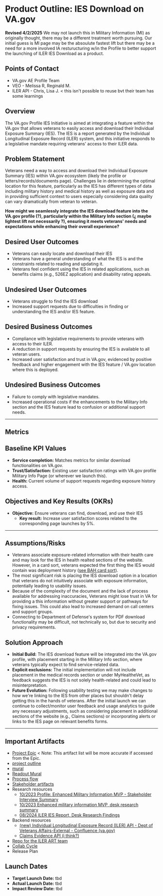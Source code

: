 # Product Outline: IES Download on VA.gov 

**Revised 4/2/2025** We may not launch this in Military Information (MI) as originally thought, there may be a different treatment worth pursuing. Our initial guess is MI page may be the absoulute fastest lift but there may be a need for a more involved IA resturucturing w/in the Profile to better support the launching of ILER IES Download as a product. 

## Points of Contact 
- VA.gov AE Profile Team
- VEO - Melissa R, Reginald M.
- ILER API - Chris, Lisa J. < this isn't possible to reuse bvt their team has some learnings  



## Overview
The VA.gov Profile IES Initiative is aimed at integrating a feature within the VA.gov that allows veterans to easily access and download their Individual Exposure Summary (IES). The IES is a report generated by the Individual Longitudinal Exposure Record (ILER) system, and this initiative responds to a legislative mandate requiring veterans' access to their ILER data.

## Problem Statement
Veterans need a way to access and download their Individual Exposure Summary (IES) within VA.gov ecosystem (likely the profile or letters/records/documents page). Challenges lie in determining the optimal location for this feature, particularly as the IES has different types of data including military history and medical history as well as exposure data and in providing sufficient context to users especially considering data quality can vary dramatically from veteran to veteran.

**How might we seamlessly integrate the IES download feature into the VA.gov profile (?), particularly within the Military Info section (¿ maybe lightest lift not necessarily ?), ensuring it meets veterans' needs and expectations while enhancing their overall experience?**

## Desired User Outcomes
- Veterans can easily locate and download their IES 
- Veterans have a general understanding of what the IES is and the constraints related to reading and updating it. 
- Veterans feel confident using the IES in related applications, such as benefits claims (e.g., 526EZ application) and disability rating appeals.

## Undesired User Outcomes
- Veterans struggle to find the IES download 
- Increased support requests due to difficulties in finding or understanding the IES and/or IES feature.

## Desired Business Outcomes
- Compliance with legislative requirements to provide veterans with access to their ILER.
- A reduction in support requests by ensuring the IES is available to all veteran users.
- Increased user satisfaction and trust in VA.gov, evidenced by positive feedback and higher engagement with the IES feature / VA.gov location where this is deployed.

## Undesired Business Outcomes
- Failure to comply with legislative mandates.
- Increased operational costs if the enhancements to the Military Info section and the IES feature lead to confusion or additional support needs.

---
## Metrics 

## Baseline KPI Values
- **Service completion:** Matches metrics for similar download functionalities on VA.gov.
- **Trust/Satisfaction:** Existing user satisfaction ratings with VA.gov profile Military Info Page (or wherever we launch this).
- **Health:** Current volume of support requests regarding exposure history access.

## Objectives and Key Results (OKRs)
- **Objective:** Ensure veterans can find, download, and use their IES 
  - **Key result:** Increase user satisfaction scores related to the corresponding page launches by 5%.

---

## Assumptions/Risks
- Veterans associate exposure-related information with their health care and may look for the IES in health realted sections of the website. However, in a card sort, veterans expected the first thing the IES would contain was deployment history ([see BAH card sort](https://github.com/department-of-veterans-affairs/va.gov-team-sensitive/blob/master/products/identity-personalization/profile/military_info/2023-enhanced-military-information/stakeholder-artifacts/MCT%20ILER%20HCD%20Research%20Findings_20230328%20(1).pdf)).
- The most significant risk is placing the IES download option in a location that veterans do not intuitively associate with exposure information, potentially leading to usability issues.
- Because of the complexity of the document and the lack of process available for addressing inaccuracies, Veterans might lose trust in VA for providing a this information without greater support or pathways for fixing issues. This could also lead to increased demand on call centers and support groups.
- Connecting to Department of Defense's system for PDF download functionality may be difficult, not technically so, but due to security and privacy requirements. 

## Solution Approach
- **Initial Build:** The IES download feature will be integrated into the VA.gov profile, with placement starting in the Military Info section, where veterans typically expect to find service-related data.
- **Explicit exclusions:** The initial implementation will not include placement in the medical records section or under MyHealtheVet, as feedback suggests the IES is not solely health-related and could lead to misinterpretation.
- **Future Evolution:** Following usability testing we may make changes to how we're linking to the IES from other places but shouldn't delay getting this in the hands of veterans. After the initial launch we can continue to collect/monitor user feedback and usage analytics to guide any necessary adjustments, such as considering placement in additional sections of the website (e.g., Claims sections) or incorporating alerts or links to the IES page on relevant benefits forms.

---

## Important Artifacts
- [Project Epic](https://github.com/department-of-veterans-affairs/va.gov-team/issues/89309) < Note: This artifact list will be more accurate if accessed from the Epic.
- [project outline](https://github.com/department-of-veterans-affairs/va.gov-team/blob/master/products/identity-personalization/profile/military-information/2024-ies/README.md)
- [mural ](https://app.mural.co/t/departmentofveteransaffairs9999/m/departmentofveteransaffairs9999/1695126310753/6ab8c3953d2eeaa067f666d5a03a754c5ded3d82?wid=0-1723060024022)
- [Readout Mural](https://app.mural.co/t/departmentofveteransaffairs9999/m/departmentofveteransaffairs9999/1725050478478/cbc93cb664ebcfabf7312092de9b31784a6a3cda?sender=uaa72d11015d3f7c704a64191)
- [Process flow](https://app.mural.co/t/departmentofveteransaffairs9999/m/departmentofveteransaffairs9999/1725569346643/fd28cd77f4dc39baa50f3aa752a85e7dc99b03fa?sender=uaa72d11015d3f7c704a64191) 
- [Stakeholder artifacts ](https://github.com/department-of-veterans-affairs/va.gov-team-sensitive/blob/master/products/identity-personalization/profile/military_info/2023-enhanced-military-information/stakeholder-artifacts/Doolin_Andrea_Marty_Complete_Report.pdf) 
- Research resources
     - [10/2023 Profile: Enhanced Military Information MVP - Stakeholder Interview Summary](https://github.com/department-of-veterans-affairs/va.gov-team/blob/master/products/identity-personalization/profile/military-information/discovery-and-research/2023-09-enhanced-military-info-mvp/stakeholder-interviews/stakeholder-interview-summary.md)
     - [10/2023 Enhanced military information MVP, desk research summary](https://github.com/department-of-veterans-affairs/va.gov-team/blob/master/products/identity-personalization/profile/military-information/discovery-and-research/2023-09-enhanced-military-info-mvp/desk-research-summary.md)
     - [08/2024 ILER IES Report, Desk Research Findings](https://github.com/department-of-veterans-affairs/va.gov-team/blob/master/products/identity-personalization/profile/military-information/discovery-and-research/2024-ies/ILER%20Desk%20Research%202024.md)
- Backend resources
     - [(new) Individual Longitudinal Exposure Record (ILER) API - Dept of Veterans Affairs-External - Confluence (va.gov)](https://confluence.devops.va.gov/display/VAExternal/%28new%29+Individual+Longitudinal+Exposure+Record+%28ILER%29+API) 
     - [Claims Evidence API (i think?)](https://confluence.devops.va.gov/pages/viewpage.action?pageId=48090012) 
- [Repo for the ILER ART team](https://github.com/department-of-veterans-affairs/bip-cfapi-iler-api)
- [Collab Cycle](https://github.com/department-of-veterans-affairs/va.gov-team/issues/106583)
- Release Plan

## Launch Dates
- **Target Launch Date:** tbd
- **Actual Launch Date:** tbd
- **Impact Review Date:** tbd
